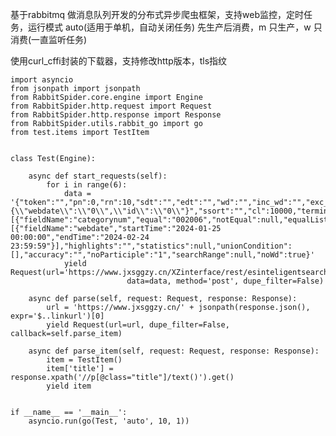 基于rabbitmq 做消息队列开发的分布式异步爬虫框架，支持web监控，定时任务，运行模式 auto(适用于单机，自动关闭任务) 先生产后消费，m 只生产，w 只消费(一直监听任务)

使用curl_cffi封装的下载器，支持修改http版本，tls指纹

    import asyncio
    from jsonpath import jsonpath
    from RabbitSpider.core.engine import Engine
    from RabbitSpider.http.request import Request
    from RabbitSpider.http.response import Response
    from RabbitSpider.utils.rabbit_go import go
    from test.items import TestItem
    
    
    class Test(Engine):
    
        async def start_requests(self):
            for i in range(6):
                data = '{"token":"","pn":0,"rn":10,"sdt":"","edt":"","wd":"","inc_wd":"","exc_wd":"","fields":"","cnum":"","sort":"{\\"webdate\\":\\"0\\",\\"id\\":\\"0\\"}","ssort":"","cl":10000,"terminal":"","condition":[{"fieldName":"categorynum","equal":"002006","notEqual":null,"equalList":null,"notEqualList":null,"isLike":true,"likeType":2}],"time":[{"fieldName":"webdate","startTime":"2024-01-25 00:00:00","endTime":"2024-02-24 23:59:59"}],"highlights":"","statistics":null,"unionCondition":[],"accuracy":"","noParticiple":"1","searchRange":null,"noWd":true}'
                yield Request(url='https://www.jxsggzy.cn/XZinterface/rest/esinteligentsearch/getFullTextDataNew',
                              data=data, method='post', dupe_filter=False)
    
        async def parse(self, request: Request, response: Response):
            url = 'https://www.jxsggzy.cn/' + jsonpath(response.json(), expr='$..linkurl')[0]
            yield Request(url=url, dupe_filter=False, callback=self.parse_item)
    
        async def parse_item(self, request: Request, response: Response):
            item = TestItem()
            item['title'] = response.xpath('//p[@class="title"]/text()').get()
            yield item
    
    
    if __name__ == '__main__':
        asyncio.run(go(Test, 'auto', 10, 1))


